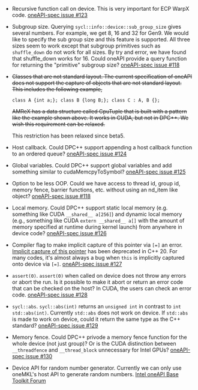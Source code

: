 
* Recursive function call on device.  This is very important for ECP
  WarpX code.
  [oneAPI-spec issue #123](https://github.com/oneapi-src/oneAPI-spec/issues/123)

* Subgroup size.  Querying `sycl::info::device::sub_group_size` gives
  several numbers.  For example, we get 8, 16 and 32 for Gen9.  We
  would like to specify the sub group size and this feature is
  supported.  All three sizes seem to work except that subgroup
  primitives such as `shuffle_down` do not work for all sizes.  By try
  and error, we have found that shuffle_down works for 16.  Could
  oneAPI provide a query function for returning the "primitive"
  subgroup size?
  [oneAPI-spec issue #118](https://github.com/oneapi-src/oneAPI-spec/issues/118)

* ~~Classes that are not standard layout.  The current specification of
  oneAPI does not support the capture of objects that are not standard
  layout.  This includes the following example,~~

  ```
  class A {int a;}; class B {long B;}; class C : A, B {};
  ```

  ~~AMReX has a data structure called GpuTuple that is built with a
  pattern like the example shown above.  It works in CUDA, but not in
  DPC++.  We wish this requirement can be relaxed.~~

  This restriction has been relaxed since beta5.

* Host callback.  Could DPC++ support appending a host callback
  function to an ordered queue?
  [oneAPI-spec issue #124](https://github.com/oneapi-src/oneAPI-spec/issues/124)

* Global variables.  Could DPC++ support global variables and add
  something similar to cudaMemcpyToSymbol?
  [oneAPI-spec issue #125](https://github.com/oneapi-src/oneAPI-spec/issues/125)

* Option to be less OOP.  Could we have access to thread id, group id,
  memory fence, barrier functions, etc. without using an nd_item like
  object?
  [oneAPI-spec issue #118](https://github.com/oneapi-src/oneAPI-spec/issues/118)

* Local memory.  Could DPC++ support static local memory
  (e.g. something like CUDA `__shared__ a[256]`) and dynamic local
  memory (e.g., something like CUDA `extern __shared__ a[]` with the
  amount of memory specified at runtime during kernel launch) from
  anywhere in device code?
  [oneAPI-spec issue #126](https://github.com/oneapi-src/oneAPI-spec/issues/126)

* Compiler flag to make implicit capture of this pointer via `[=]` an
  error.  [Implicit capture of this pointer](http://eel.is/c++draft/depr#capture.this)
  has been deprecated in C++ 20.  For many codes, it's almost always a
  bug when `this` is implicitly captured onto device via `[=]`.
  [oneAPI-spec issue #127](https://github.com/oneapi-src/oneAPI-spec/issues/127)

* `assert(0)`. `assert(0)` when called on device does not throw any
  errors or abort the run.  Is it possible to make it abort or return
  an error code that can be checked on the host?  In CUDA, the users
  can check an error code.
  [oneAPI-spec issue #128](https://github.com/oneapi-src/oneAPI-spec/issues/128)

* `sycl::abs`. `sycl::abs(int)` returns an `unsigned int` in contrast to
  `int std::abs(int)`.  Currently `std::abs` does not work on device.  If
  `std::abs` is made to work on device, could it return the same type
  as the C++ standard?
  [oneAPI-spec issue #129](https://github.com/oneapi-src/oneAPI-spec/issues/129)

* Memory fence.  Could DPC++ privode a memory fence function for the
  whole device (not just group)?  Or is the CUDA distinction between
  `__threadfence` and `__thread_block` unnecessary for Intel GPUs?
  [oneAPI-spec issue #130](https://github.com/oneapi-src/oneAPI-spec/issues/130)

* Device API for random number generator.  Currently we can only use
  oneMKL's host API to generate random numbers.
  [Intel oneAPI Base Toolkit Forum](https://software.intel.com/en-us/forums/intel-oneapi-base-toolkit/topic/856436)
